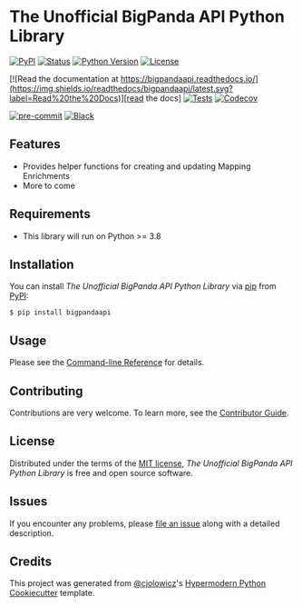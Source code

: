 # The Unofficial BigPanda API Python Library

[![PyPI](https://img.shields.io/pypi/v/bigpandaapi.svg)][pypi_]
[![Status](https://img.shields.io/pypi/status/bigpandaapi.svg)][status]
[![Python Version](https://img.shields.io/pypi/pyversions/bigpandaapi)][python version]
[![License](https://img.shields.io/pypi/l/bigpandaapi)][license]

[![Read the documentation at https://bigpandaapi.readthedocs.io/](https://img.shields.io/readthedocs/bigpandaapi/latest.svg?label=Read%20the%20Docs)][read the docs]
[![Tests](https://github.com/natescherer/bigpandaapi/workflows/Tests/badge.svg)][tests]
[![Codecov](https://codecov.io/gh/natescherer/bigpandaapi/branch/main/graph/badge.svg)][codecov]

[![pre-commit](https://img.shields.io/badge/pre--commit-enabled-brightgreen?logo=pre-commit&logoColor=white)][pre-commit]
[![Black](https://img.shields.io/badge/code%20style-black-000000.svg)][black]

[pypi_]: https://pypi.org/project/bigpandaapi/
[status]: https://pypi.org/project/bigpandaapi/
[python version]: https://pypi.org/project/bigpandaapi
[read the docs]: https://bigpandaapi.readthedocs.io/
[tests]: https://github.com/natescherer/bigpandaapi/actions?workflow=Tests
[codecov]: https://app.codecov.io/gh/natescherer/bigpandaapi
[pre-commit]: https://github.com/pre-commit/pre-commit
[black]: https://github.com/psf/black

## Features

- Provides helper functions for creating and updating Mapping Enrichments
- More to come

## Requirements

- This library will run on Python >= 3.8

## Installation

You can install _The Unofficial BigPanda API Python Library_ via [pip] from [PyPI]:

```console
$ pip install bigpandaapi
```

## Usage

Please see the [Command-line Reference] for details.

## Contributing

Contributions are very welcome.
To learn more, see the [Contributor Guide].

## License

Distributed under the terms of the [MIT license][license],
_The Unofficial BigPanda API Python Library_ is free and open source software.

## Issues

If you encounter any problems,
please [file an issue] along with a detailed description.

## Credits

This project was generated from [@cjolowicz]'s [Hypermodern Python Cookiecutter] template.

[@cjolowicz]: https://github.com/cjolowicz
[pypi]: https://pypi.org/
[hypermodern python cookiecutter]: https://github.com/cjolowicz/cookiecutter-hypermodern-python
[file an issue]: https://github.com/natescherer/bigpandaapi/issues
[pip]: https://pip.pypa.io/

<!-- github-only -->

[license]: https://github.com/natescherer/bigpandaapi/blob/main/LICENSE
[contributor guide]: https://github.com/natescherer/bigpandaapi/blob/main/CONTRIBUTING.md
[command-line reference]: https://bigpandaapi.readthedocs.io/en/latest/usage.html
